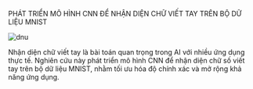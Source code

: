 PHÁT TRIỂN MÔ HÌNH CNN ĐỂ NHẬN DIỆN CHỮ VIẾT TAY TRÊN BỘ DỮ LIỆU MNIST

![dnu](https://github.com/user-attachments/assets/b667f5f4-6ab9-4a75-a5f6-cfbc8580fe72)


Nhận diện chữ viết tay là bài toán quan trọng trong AI với nhiều ứng dụng thực tế. Nghiên cứu này phát triển mô hình CNN để nhận diện chữ số viết tay trên bộ dữ liệu MNIST, nhằm tối ưu hóa độ chính xác và mở rộng khả năng ứng dụng.






